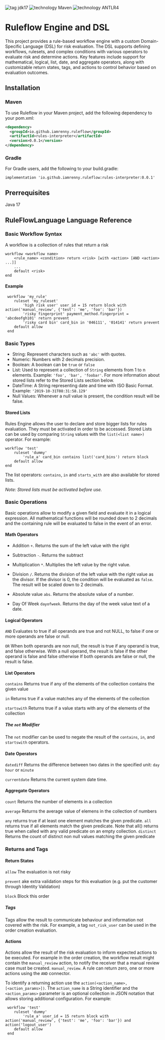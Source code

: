 ![tag jdk17](https://img.shields.io/badge/tag-jdk17-orange.svg)
![technology Maven](https://img.shields.io/badge/technology-Maven-blue.svg)
![technology ANTLR4](https://img.shields.io/badge/technology-ANTLR4-red.svg)
# Ruleflow Engine and DSL
This project provides a rule-based workflow engine with a custom Domain-Specific Language (DSL) for risk evaluation. The DSL supports defining workflows, rulesets, and complex conditions with various operators to evaluate risk and determine actions. Key features include support for mathematical, logical, list, date, and aggregate operators, along with customizable return states, tags, and actions to control behavior based on evaluation outcomes.
## Installation

### Maven
To use Ruleflow in your Maven project, add the following dependency to your pom.xml:
```xml
<dependency>
  <groupId>io.github.iamrenny.ruleflow</groupId>
  <artifactId>rules-interpreter</artifactId>
  <version>0.0.1</version>
</dependency>
```

### Gradle
For Gradle users, add the following to your build.gradle:

```
implementation 'io.github.iamrenny.ruleflow:rules-interpreter:0.0.1'
```

## Prerrequisites
Java 17

## RuleFlowLanguage Language Reference

### Basic Workflow Syntax
A workflow is a collection of rules that return a risk
```
workflow <workflow name>
    <rule_name> <condition> return <risk> [with <action> [AND <action> ...]]
    ...
    default <risk>
end
```

#### Example
```
 workflow 'my_rule'
    ruleset 'my_ruleset'
        'high risk user' user_id = 15 return block with action('manual_review', {'test': 'me', 'foo': 'bar'})
        'risky fingerprint' payment_method.fingerprint = 'abcdeofgh101' return prevent 
        'risky card bin' card_bin in '046111', '014141' return prevent
    default allow
 end
```


### Basic Types
* String: Represent characters such as `'abc'` with quotes. 
* Numeric: Numbers with 2 decimals precision. 
* Boolean: A boolean can be `true` or `false` 
* List: Used to represent a collection of `String` elements from 1 to n elements. Example: `'foo', 'bar', 'foobar'`. For more information
about stored lists refer to the Stored Lists section below.  
* DateTime: A String representing date and time with ISO Basic Format. Example: `'2019-10-31T08:31:58.129'`
* Null Values: Whenever a null value is present, the condition result will be false.
#### Stored Lists
Rules Engine allows the user to declare and store bigger lists for rules evaluation. They must be activated in order to be 
accessed. Stored Lists can be used by comparing `String` values with the `list(<list name>)` operator. For example: 
``` 
workflow 'test'
    ruleset 'dummy'
        'rule_a' card_bin contains list('card_bins') return block
    default allow
end
```
The list operators: `contains`, `in` and `starts_with` are also available for stored lists. 

<em>Note: Stored lists must be activated before use.</em>

### Basic Operations

Basic operations allow to modify a given field and evaluate it in a logical expression. All mathematical functions 
will be rounded down to 2 decimals and the containing rule will be evaluated to false in the event of an error.

#### Math Operators 
* Addition `+`. Returns the sum of the left value with the right 
* Subtraction `-`. Returns the subtract 
* Multiplication `*`. Multiplies the left value by the right value. 
* Division `/`. Returns the division of the left value with the right value as the divisor. If the divisor is 0, 
the condition will be evaluated as `false`. The result will be scaled down to 2 decimals.

* Absolute value `abs`. Returns the absolute value of a number.

* Day Of Week `dayofweek`. Returns the day of the week value text of a date.

#### Logical Operators
`AND` Evaluates to true if all operands are true and not NULL, to false if one or more operands are false or null. 
     
`OR` When both operands are non null, the result is true if any operand is true, and false otherwise. With a null operand, the result is false if the other operand is false and false otherwise 
If both operands are false or null, the result is false.

#### List Operators
`contains` Returns true if any of the elements of the collection contains the given value

`in` Returns true if a value matches any of the elements of the collection

`startswith` Returns true if a value starts with any of the elements of the collection

##### The `not` Modifier

The `not` modifier can be used  to negate the result of the `contains`, `in`, and `startswith` operators. 

#### Date Operators
`datediff` Returns the difference between two dates in the specified unit: `day` `hour` or `minute`

`currentdate` Returns the current system date time.  

#### Aggregate Operators
`count` Returns the number of elements in a collection

`average` Returns the average value of elemens in the collection of 
numbers

`any` returns true if at least one element matches the given predicate.
`all` returns true if all elements match the given predicate. Note that all() returns true when called with any valid predicate on an empty collection.
`distinct` Returns the count of distinct non null values matching the given predicate

### Returns and Tags
#### Return States
`allow`	The evaluation is not risky

`prevent` ake extra validation steps for this evaluation (e.g. put the customer through Identity Validation)

`block`	Block this order

##### Tags

Tags allow the result to communicate behaviour and information not covered with the risk. For example, a tag `not_risk_user`
can be used in the order creation evaluation.

#### Actions  
Actions allow the result of the risk evaluation to inform expected actions to be executed. For example in the order creation, 
the workflow result might contain the `manual_review` action, to notify the receiver that a manual review case must be created. 
`manual_review`. A rule can return zero, one or more actions using the `AND` connector. 

To identify a returning action use the `action(<action_name>, [<action_params>])`. The `action_name` is a String
identifier and the `<action_params>` parameter is an optional collection in JSON notation that allows storing additional configuration.
For example: 

```
 workflow 'test'
    ruleset 'dummy'
        'rule_a' user_id = 15 return block with action('manual_review', {'test': 'me', 'foo': 'bar'}) and action('logout_user')
    default allow
 end
```
